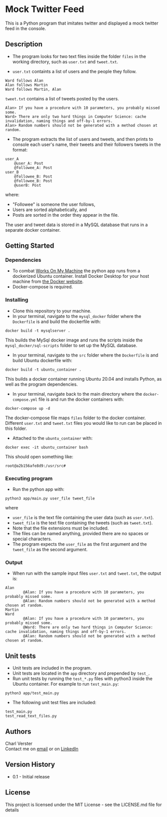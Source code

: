 # Mock Twitter Feed

This is a Python program that imitates twitter and displayed a mock twitter feed in the console. 

## Description

* The program looks for two text files inside the folder `files` in the working directory, such as `user.txt` and `tweet.txt`. 

* `user.txt` containts a list of users and the people they follow. 
```
Ward follows Alan
Alan follows Martin
Ward follows Martin, Alan
```
`tweet.txt` contains a list of tweets posted by the users. 
```
Alan> If you have a procedure with 10 parameters, you probably missed some.
Ward> There are only two hard things in Computer Science: cache invalidation, naming things and off-by-1 errors.
Alan> Random numbers should not be generated with a method chosen at random.

```

* The program extracts the list of users and tweets, and then prints to console each user's name, their tweets and their followers tweets in the format:

```
user_A
    @user_A: Post
    @followee_A: Post
user_B
    @followee_B: Post
    @followee_B: Post
    @userB: Post
```
where:
* "Followee" is someone the user follows,
* Users are sorted alphabetically, and
* Posts are sorted in the order they appear in the file.

The user and tweet data is stored in a MySQL database that runs in a separate docker container. 

## Getting Started

### Dependencies

- To combat [Works On My Machine](https://www.leadingagile.com/2017/03/works-on-my-machine/) the python app runs from a dockerized Ubuntu container. Install Docker Desktop for your host machine from [the Docker website](https://www.docker.com/products/docker-desktop).
- Docker-compose is required.

### Installing

- Clone this repository to your machine.
- In your terminal, navigate to the `mysql_docker` folder where the `Dockerfile` is and build the dockerfile with:
```
docker build -t mysqlserver .
```
This builds the MySql docker image and runs the scripts inside the `mysql_docker/sql-scripts` folder to set up the MySQL database. 

- In your terminal, navigate to the `src` folder where the `Dockerfile` is and build Ubuntu dockerfile with:
```
docker build -t ubuntu_container .
```
This builds a docker container running Ubuntu 20.04 and installs Python, as well as the program dependencies.

- In your terminal, navigate back to the main directory where the `docker-compose.yml` file is and run the docker containers with:
```
docker-compose up -d
``` 
The docker-compose file maps `files` folder to the docker container. Different `user.txt` and `tweet.txt` files you would like to run can be placed in this folder.

- Attached to the `ubuntu_container` with:
```
docker exec -it ubuntu_container bash
```
This should open something like:
```
root@a2b156afe8d9:/usr/src# 
```

### Executing program

- Run the python app with: 
```
python3 app/main.py user_file tweet_file
```
where
- `user_file` is the text file containing the user data (such as `user.txt`).
- `tweet_file` is the text file containing the tweets (such as `tweet.txt`).
- Note that the file extensions must be included.
- The files can be named anything, provided there are no spaces or special characters. 
- The program expects the `user_file` as the first argument and the `tweet_file` as the second argument.

### Output

- When run with the sample input files `user.txt` and `tweet.txt`, the output is:
```
Alan
        @Alan: If you have a procedure with 10 parameters, you probably missed some.
        @Alan: Random numbers should not be generated with a method chosen at random.
Martin
Ward
        @Alan: If you have a procedure with 10 parameters, you probably missed some.
        @Ward: There are only two hard things in Computer Science: cache invalidation, naming things and off-by-1 errors.
        @Alan: Random numbers should not be generated with a method chosen at random.
```
## Unit tests

- Unit tests are included in the program.
- Unit tests are located in the `app` directory and prepended by `test_`.
- Run unit tests by running the `test_*.py` files with python3 inside the Ubuntu container. For example to run `test_main.py`:
```
python3 app/test_main.py
```
- The following unit test files are included:
```
test_main.py
test_read_text_files.py
```
## Authors

Charl Verster\
Contact me on [email](mailto:verstercpf@gmail.com) or on [LinkedIn](https://www.linkedin.com/in/verstercpf/)

## Version History

* 0.1 - Initial release

## License

This project is licensed under the MIT License - see the LICENSE.md file for details


